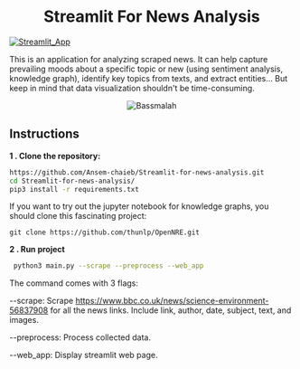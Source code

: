 <h1 align="center">Streamlit For News Analysis</h1>

[![Streamlit_App]][streamlit_App_url]

This is an application for analyzing scraped news. It can help capture prevailing moods about a specific topic or new (using sentiment analysis, knowledge graph), identify key topics from texts, and extract entities... But keep in mind that data visualization shouldn't be time-consuming.


<p align="center"><img src ="https://github.com/Ansem-chaieb/Streamlit-for-news-analysis/blob/main/images/bbc.gif" alt = "Bassmalah" class="center"></p>
  

## Instructions
**1 . Clone the repository:**
```bash
https://github.com/Ansem-chaieb/Streamlit-for-news-analysis.git
cd Streamlit-for-news-analysis/
pip3 install -r requirements.txt
```
If you want to try out the jupyter notebook for knowledge graphs, you should clone this fascinating project:
```
git clone https://github.com/thunlp/OpenNRE.git
```

**2 . Run project**
 ```bash
  python3 main.py --scrape --preprocess --web_app
  ```

  The command comes with 3 flags:
  
--scrape:  Scrape https://www.bbc.co.uk/news/science-environment-56837908 for all the news 
links. Include link, author, date, subject, text, and images. 
  
--preprocess:  Process collected data.

--web_app:  Display streamlit web page.
  
  
  <!-- MARKDOWN LINKS & IMAGES -->
<!-- https://www.markdownguide.org/basic-syntax/#reference-style-links -->
[Streamlit_App]: https://img.shields.io/badge/streamlit-%23FF4B4B.svg?&style=for-the-badge&logo=streamlit&logoColor=white
[streamlit_App_url]: https://share.streamlit.io/ansem-chaieb/streamlit-for-news-analysis/main/app.py
